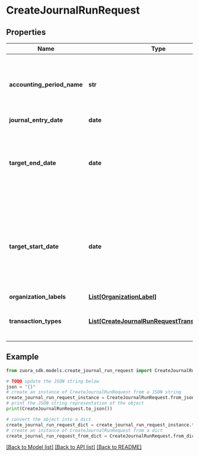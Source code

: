 # CreateJournalRunRequest


## Properties

Name | Type | Description | Notes
------------ | ------------- | ------------- | -------------
**accounting_period_name** | **str** | Name of the accounting period.  This field determines the target start and end dates of the journal run.  Required if you do not include &#x60;targetStartDate&#x60; and &#x60;targetEndDate&#x60;.  | [optional] 
**journal_entry_date** | **date** | Date of the journal entry.  | 
**target_end_date** | **date** | The target end date of the journal run.  If you include &#x60;accountingPeriodName&#x60;, the &#x60;targetEndDate&#x60; must be empty or the same as the end date of the accounting period specified in &#x60;accountingPeriodName&#x60;.  | [optional] 
**target_start_date** | **date** | The target start date of the journal run.  Required if you include targetEndDate.  If you include &#x60;accountingPeriodName&#x60;, the &#x60;targetStartDate&#x60; must be empty or the same as the start date of the accounting period specified in &#x60;accountingPeriodName&#x60;.  | [optional] 
**organization_labels** | [**List[OrganizationLabel]**](OrganizationLabel.md) | Organization labels.  | [optional] 
**transaction_types** | [**List[CreateJournalRunRequestTransactionType]**](CreateJournalRunRequestTransactionType.md) | Transaction types included in the journal run.  You can include one or more transaction types.  | 

## Example

```python
from zuora_sdk.models.create_journal_run_request import CreateJournalRunRequest

# TODO update the JSON string below
json = "{}"
# create an instance of CreateJournalRunRequest from a JSON string
create_journal_run_request_instance = CreateJournalRunRequest.from_json(json)
# print the JSON string representation of the object
print(CreateJournalRunRequest.to_json())

# convert the object into a dict
create_journal_run_request_dict = create_journal_run_request_instance.to_dict()
# create an instance of CreateJournalRunRequest from a dict
create_journal_run_request_from_dict = CreateJournalRunRequest.from_dict(create_journal_run_request_dict)
```
[[Back to Model list]](../README.md#documentation-for-models) [[Back to API list]](../README.md#documentation-for-api-endpoints) [[Back to README]](../README.md)



